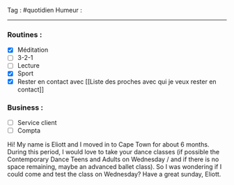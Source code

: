 Tag : #quotidien 
Humeur : 
***

### Routines : 
- [x] Méditation
- [ ] 3-2-1
- [ ] Lecture
- [x] Sport
- [x] Rester en contact avec [[Liste des proches avec qui je veux rester en contact]]

### Business : 
- [ ] Service client 
- [ ] Compta 

Hi!
My name is Eliott and I moved in to Cape Town for about 6 months.
During this period, I would love to take your dance classes (if possible the Contemporary Dance Teens and Adults on Wednesday / and if there is no space remaining, maybe an advanced ballet class).
So I was wondering if I could come and test the class on Wednesday?
Have a great sunday,
Eliott. 